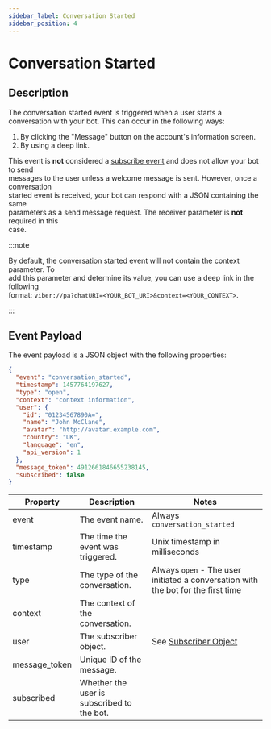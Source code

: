 ```yaml
---
sidebar_label: Conversation Started
sidebar_position: 4
---
```


# Conversation Started

## Description

The conversation started event is triggered when a user starts a conversation with your bot. This can occur in the following ways:

1. By clicking the "Message" button on the account's information screen.
2. By using a deep link.

This event is **not** considered a [subscribe event](./user-subscribed) and does not allow your bot to send<br/> messages to the user unless a welcome message is sent. However, once a conversation<br/>
started event is received, your bot can respond with a JSON containing the same<br/>
parameters as a send message request. The receiver parameter is **not** required in this<br/>
case.

:::note

By default, the conversation started event will not contain the context parameter. To<br/>
add this parameter and determine its value, you can use a deep link in the following<br/> 
format: `viber://pa?chatURI=<YOUR_BOT_URI>&context=<YOUR_CONTEXT>`.

:::

## Event Payload

The event payload is a JSON object with the following properties:

```json title=Example
{
  "event": "conversation_started",
  "timestamp": 1457764197627,
  "type": "open",
  "context": "context information",
  "user": {
    "id": "01234567890A=",
    "name": "John McClane",
    "avatar": "http://avatar.example.com",
    "country": "UK",
    "language": "en",
    "api_version": 1
  },
  "message_token": 4912661846655238145,
  "subscribed": false
}
```

| Property  | Description                       | Notes                          |
| --------- | --------------------------------- | ------------------------------ |
| event     | The event name.                   | Always `conversation_started`  |
| timestamp | The time the event was triggered. | Unix timestamp in milliseconds |
| type      | The type of the conversation.     | Always `open` - The user initiated a conversation with the bot for the first time |
| context   | The context of the conversation.  |
| user      | The subscriber object.            | See [Subscriber Object](../data-models/subscriber) |
| message_token | Unique ID of the message. |
| subscribed | Whether the user is subscribed to the bot. |